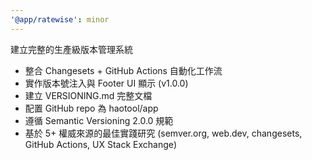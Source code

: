 ```yaml
---
'@app/ratewise': minor
---
```


建立完整的生產級版本管理系統

- 整合 Changesets + GitHub Actions 自動化工作流
- 實作版本號注入與 Footer UI 顯示 (v1.0.0)
- 建立 VERSIONING.md 完整文檔
- 配置 GitHub repo 為 haotool/app
- 遵循 Semantic Versioning 2.0.0 規範
- 基於 5+ 權威來源的最佳實踐研究 (semver.org, web.dev, changesets, GitHub Actions, UX Stack Exchange)

